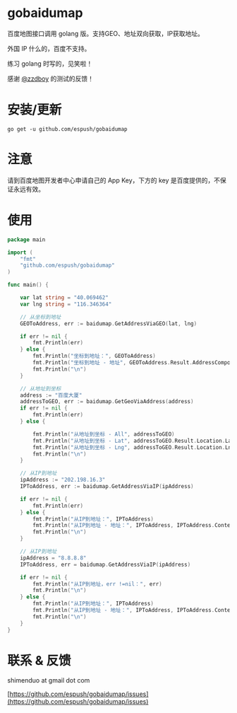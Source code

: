 # gobaidumap


百度地图接口调用 golang 版。支持GEO、地址双向获取，IP获取地址。

外国 IP 什么的，百度不支持。

练习 golang 时写的，见笑啦！

感谢 [@zzdboy](https://github.com/zzdboy) 的测试的反馈！

# 安装/更新

```
go get -u github.com/espush/gobaidumap
```

# 注意
请到百度地图开发者中心申请自己的 App Key，下方的 key 是百度提供的，不保证永远有效。

# 使用

```go
package main

import (
    "fmt"
    "github.com/espush/gobaidumap"
)

func main() {

    var lat string = "40.069462"
    var lng string = "116.346364"

    // 从坐标到地址
    GEOToAddress, err := baidumap.GetAddressViaGEO(lat, lng)

    if err != nil {
        fmt.Println(err)
    } else {
        fmt.Println("坐标到地址：", GEOToAddress)
        fmt.Println("坐标到地址 - 地址", GEOToAddress.Result.AddressComponent)
        fmt.Println("\n")
    }

    // 从地址到坐标
    address := "百度大厦"
    addressToGEO, err := baidumap.GetGeoViaAddress(address)
    if err != nil {
        fmt.Println(err)
    } else {

        fmt.Println("从地址到坐标 - All", addressToGEO)
        fmt.Println("从地址到坐标 - Lat", addressToGEO.Result.Location.Lat)
        fmt.Println("从地址到坐标 - Lng", addressToGEO.Result.Location.Lng)
        fmt.Println("\n")
    }

    // 从IP到地址
    ipAddress := "202.198.16.3"
    IPToAddress, err := baidumap.GetAddressViaIP(ipAddress)

    if err != nil {
        fmt.Println(err)
    } else {
        fmt.Println("从IP到地址：", IPToAddress)
        fmt.Println("从IP到地址 - 地址：", IPToAddress, IPToAddress.Content.Address)
        fmt.Println("\n")
    }

    // 从IP到地址
    ipAddress = "8.8.8.8"
    IPToAddress, err = baidumap.GetAddressViaIP(ipAddress)

    if err != nil {
        fmt.Println("从IP到地址，err !=nil：", err)
        fmt.Println("\n")
    } else {
        fmt.Println("从IP到地址：", IPToAddress)
        fmt.Println("从IP到地址 - 地址：", IPToAddress, IPToAddress.Content.Address)
        fmt.Println("\n")
    }
}


```

# 联系 &  反馈


shimenduo at gmail dot com

[https://github.com/espush/gobaidumap/issues](https://github.com/espush/gobaidumap/issues)



